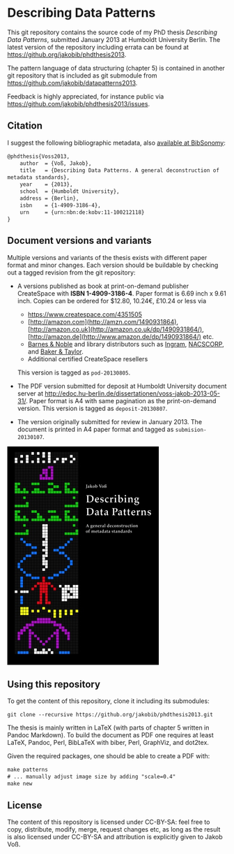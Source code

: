 # Describing Data Patterns

This git repository contains the source code of my PhD thesis *Describing Data
Patterns*, submitted January 2013 at Humboldt University Berlin. The latest
version of the repository including errata can be found at
<https://github.org/jakobib/phdthesis2013>.

The pattern language of data structuring (chapter 5) is contained in another
git repository that is included as git submodule from
<https://github.com/jakobib/datapatterns2013>.

Feedback is highly appreciated, for instance public via
<https://github.com/jakobib/phdthesis2013/issues>.

## Citation

I suggest the following bibliographic metadata, also
[available at BibSonomy](http://www.bibsonomy.org/bibtex/2220c96bb2ad9a57367cb15378aef31a1):

    @phdthesis{Voss2013,
        author  = {Voß, Jakob},
        title   = {Describing Data Patterns. A general deconstruction of metadata standards},
        year    = {2013},
        school  = {Humboldt University},
        address = {Berlin},
        isbn    = {1-4909-3186-4},
        urn     = {urn:nbn:de:kobv:11-100212118}
    }

## Document versions and variants

Multiple versions and variants of the thesis exists with different paper format
and minor changes. Each version should be buildable by checking out a tagged
revision from the git repository:

* A versions published as book at print-on-demand publisher CreateSpace with
  **ISBN 1-4909-3186-4**. Paper format is 6.69 inch x 9.61 inch. Copies can be
  ordered for $12.80, 10.24€, £10.24 or less via

    * <https://www.createspace.com/4351505>
    * [http://amazon.com](http://amzn.com/1490931864),
      [http://amazon.co.uk](http://amazon.co.uk/dp/1490931864/), 
      [http://amazon.de](http://www.amazon.de/dp/1490931864/) etc.
    * [Barnes & Noble](http://www.barnesandnoble.com/) and library distributors 
      such as [Ingram](http://www.ingramcontent.com/), 
      [NACSCORP](http://www.nacscorp.com/), and 
      [Baker & Taylor](http://www.btol.com/).
    * Additional certified CreateSpace resellers

  This version is tagged as `pod-20130805`.

* The PDF version submitted for deposit at Humboldt University document server
  at <http://edoc.hu-berlin.de/dissertationen/voss-jakob-2013-05-31/>.
  Paper format is A4 with same pagination as
  the print-on-demand version. This version is tagged as `deposit-20130807`.

* The version originally submitted for review in January 2013. The document is
  printed in A4 paper format and tagged as `submision-20130107`.

![](cover/cover-small.jpg)

## Using this repository

To get the content of this repository, clone it including its submodules:

    git clone --recursive https://github.org/jakobib/phdthesis2013.git

The thesis is mainly written in LaTeX (with parts of chapter 5 written in
Pandoc Markdown). To build the document as PDF one requires at least LaTeX,
Pandoc, Perl, BibLaTeX with biber, Perl, GraphViz, and dot2tex.

Given the required packages, one should be able to create a PDF with:

    make patterns
    # ... manually adjust image size by adding "scale=0.4"
    make new

## License

The content of this repository is licensed under CC-BY-SA: feel free to copy,
distribute, modify, merge, request changes etc, as long as the result is also
licensed under CC-BY-SA and attribution is explicitly given to Jakob Voß.
